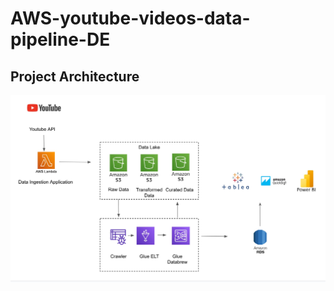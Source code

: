 # AWS-youtube-videos-data-pipeline-DE

## Project Architecture
![project architecture](architecture.jpeg)

